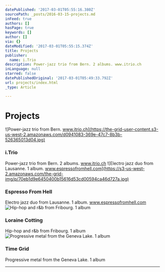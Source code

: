 ```yaml
---
datePublished: '2017-03-01T05:55:16.380Z'
sourcePath: _posts/2016-03-15-projects.md
inFeed: true
authors: []
hasPage: true
keywords: []
author: []
via: {}
dateModified: '2017-03-01T05:55:15.374Z'
title: Projects
publisher:
  name: i.Trio
description: Power-jazz trio from Bern. 2 albums. www.itrio.ch
inLanguage: null
starred: false
datePublishedOriginal: '2017-03-01T05:49:33.792Z'
url: projects/index.html
_type: Article

---
```

# Projects
![Power-jazz trio from Bern. www.itrio.ch](https://the-grid-user-content.s3-us-west-2.amazonaws.com/d0941083-369e-47c7-8b3b-526365013d04.jpg)

### i.Trio

Power-jazz trio from Bern. 2 albums. www.itrio.ch
![Electro jazz duo from Lausanne. 1 album. www.espressofromhell.com](https://s3-us-west-2.amazonaws.com/the-grid-img/p/70eb1d9e6450400b15616d53cd00594ca46d727a.jpg)

### Espresso From Hell

Electro jazz duo from Lausanne. 1 album. www.espressofromhell.com
![Hip-hop and r&b from Fribourg. 1 album](https://the-grid-user-content.s3-us-west-2.amazonaws.com/ec3713e4-b6c3-4b1b-a4d0-bcde2136da0b.jpg)

### Loraine Cotting

Hip-hop and r&b from Fribourg. 1 album
![Progressive metal from the Geneva Lake. 1 album](https://the-grid-user-content.s3-us-west-2.amazonaws.com/ac7d30fb-cc1b-4168-a120-1b095f79c11d.jpg)

### Time Grid

Progressive metal from the Geneva Lake. 1 album

---